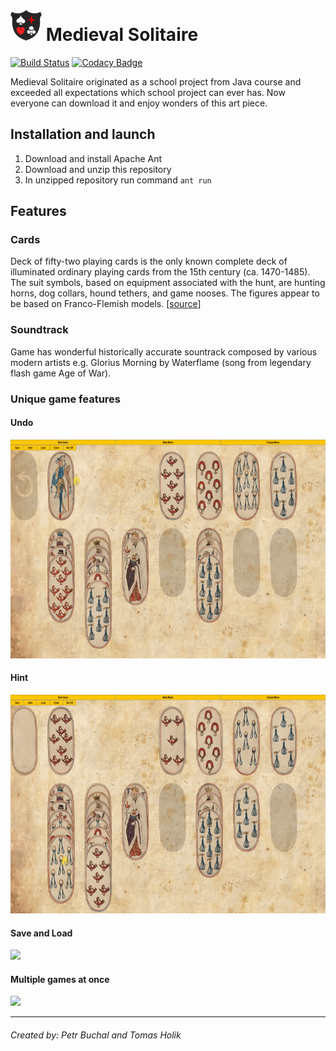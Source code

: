<h1><img height="50" src="https://raw.githubusercontent.com/LachubCz/Medieval-Solitaire/master/lib/textures/icon.png">&nbsp;Medieval Solitaire</h1>

[![Build Status](https://travis-ci.org/LachubCz/Medieval-Solitaire.svg?branch=master)](https://travis-ci.org/LachubCz/Medieval-Solitaire) [![Codacy Badge](https://api.codacy.com/project/badge/Grade/bf43bc40c6e3456c818a8918b9687a25)](https://www.codacy.com/project/LachubCz/MedievalSolitaire/dashboard?utm_source=github.com&amp;utm_medium=referral&amp;utm_content=LachubCz/MedievalSolitaire&amp;utm_campaign=Badge_Grade_Dashboard)

Medieval Solitaire originated as a school project from Java course and exceeded all expectations which school project can ever has. Now everyone can download it and enjoy wonders of this art piece.

## Installation and launch
1. Download and install Apache Ant
2. Download and unzip this repository 
3. In unzipped repository run command `ant run`

## Features

### Cards
Deck of fifty-two playing cards is the only known complete deck of illuminated ordinary playing cards from the 15th century (ca. 1470-1485). The suit symbols, based on equipment associated with the hunt, are hunting horns, dog collars, hound tethers, and game nooses. The figures appear to be based on Franco-Flemish models. [<a href="https://www.metmuseum.org/art/collection/search/475513">source</a>]

### Soundtrack
Game has wonderful historically accurate sountrack composed by various modern artists e.g. Glorius Morning by Waterflame (song from legendary flash game Age of War).

### Unique game features

#### Undo
<img src="https://raw.githubusercontent.com/LachubCz/Medieval-Solitaire/master/images/undo.gif" height="350"/>

#### Hint
<img src="https://raw.githubusercontent.com/LachubCz/Medieval-Solitaire/master/images/hint.gif" height="350"/>

#### Save and Load
<img src="https://raw.githubusercontent.com/LachubCz/Medieval-Solitaire/master/images/save_load.gif" height="350"/>

#### Multiple games at once
<img src="https://raw.githubusercontent.com/LachubCz/Medieval-Solitaire/master/images/multiple_games.gif" height="350"/>

****
###### Created by: Petr Buchal and Tomas Holik
